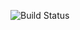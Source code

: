 
![Build Status](https://img.shields.io/badge/JavaScript-F7DF1E?style=flat&logo=JavaScript&labelColor=black)
